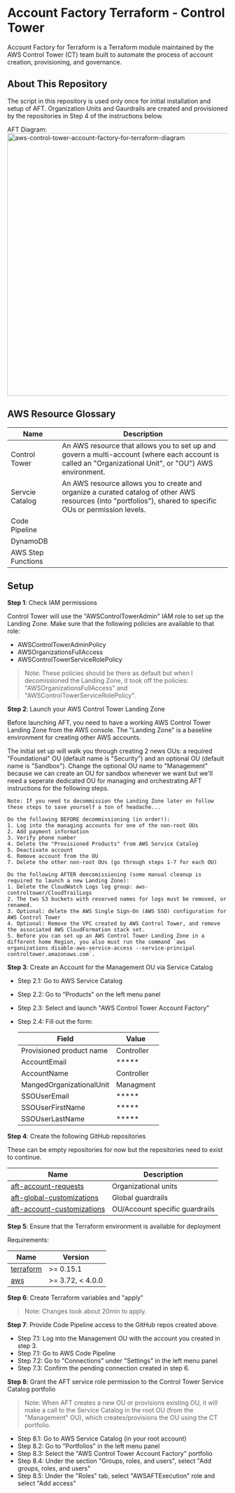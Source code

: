 # Account Factory Terraform - Control Tower

Account Factory for Terraform is a Terraform module maintained by the AWS Control Tower (CT) team built to automate the process of account creation, provisioning, and governance.

## About This Repository

The script in this repository is used only once for initial installation and setup of AFT. Organization Units and Gaurdrails are created and provisioned by the repositories in Step 4 of the instructions below. 

AFT Diagram:
<img src="https://d2908q01vomqb2.cloudfront.net/da4b9237bacccdf19c0760cab7aec4a8359010b0/2021/11/12/aws-control-tower-account-factory-for-terraform-diagram.png" alt="aws-control-tower-account-factory-for-terraform-diagram" width="600"/>

## AWS Resource Glossary

| Name | Description |
|------|------|
| Control Tower | An AWS resource that allows you to set up and govern a multi-account (where each account is called an "Organizational Unit", or "OU") AWS environment. |
| Servcie Catalog | An AWS resource allows you to create and organize a curated catalog of other AWS resources (into "portfolios"), shared to specific OUs or permission levels. |
| Code Pipeline | |
| DynamoDB | |
| AWS Step Functions | |

## Setup

**Step 1**: Check IAM permissions

Control Tower will use the "AWSControlTowerAdmin" IAM role to set up the Landing Zone. Make sure that the following policies are available to that role:
- AWSControlTowerAdminPolicy
- AWSOrganizationsFullAccess
- AWSControlTowerServiceRolePolicy

> Note: These policies should be there as default but when I decomissioned the Landing Zone, it took off the policies: "AWSOrganizationsFullAccess" and "AWSControlTowerServiceRolePolicy".

**Step 2**: Launch your AWS Control Tower Landing Zone

Before launching AFT, you need to have a working AWS Control Tower Landing Zone from the AWS console. The "Landing Zone" is a baseline environment for creating other AWS accounts.

The initial set up will walk you through creating 2 news OUs: a required "Foundational" OU (default name is "Security") and an optional OU (default name is "Sandbox"). Change the optional OU name to "Management" because we can create an OU for sandbox whenever we want but we'll need a seperate dedicated OU for managing and orchestrating AFT instructions for the following steps. 

    Note: If you need to decommission the Landing Zone later on follow these steps to save yourself a ton of headache...
    
    Do the following BEFORE decommissioning (in order!):      
    1. Log into the managing accounts for one of the non-root OUs
    2. Add payment information 
    3. Verify phone number 
    4. Delete the "Provisioned Products" from AWS Service Catalog
    5. Deactivate account
    6. Remove account from the OU
    7. Delete the other non-root OUs (go through steps 1-7 for each OU)

    Do the following AFTER deecomissioning (some manual cleanup is required to launch a new Landing Zone):
    1. Delete the CloudWatch Logs log group: aws-controltower/CloudTrailLogs 
    2. The two S3 buckets with reserved names for logs must be removed, or renamed.
    3. Optional: delete the AWS Single Sign-On (AWS SSO) configuration for AWS Control Tower
    4. Optional: Remove the VPC created by AWS Control Tower, and remove the associated AWS CloudFormation stack set.
    5. Before you can set up an AWS Control Tower Landing Zone in a different home Region, you also must run the command `aws organizations disable-aws-service-access --service-principal controltower.amazonaws.com`.

    
**Step 3**: Create an Account for the Management OU via Service Catalog

- Step 2.1: Go to AWS Service Catalog
- Step 2.2: Go to "Products" on the left menu panel 
- Step 2.3: Select and launch "AWS Control Tower Account Factory"
- Step 2.4: Fill out the form:

    | Field | Value |
    |------|---------|
    | Provisioned product name | Controller |
    | AccountEmail | ***** |
    | AccountName | Controller |
    | MangedOrganizationalUnit | Managment |
    | SSOUserEmail | ***** |
    | SSOUserFirstName | ***** |
    | SSOUserLastName | ***** |

**Step 4**: Create the following GitHub repositories

These can be empty repositories for now but the repositories need to exist to continue. 

| Name | Description |
|------|---------|
| [aft-account-requests](https://github.com/ilhamkabir/aft-account-requests) | Organizational units |
| [aft-global-customizations](https://github.com/ilhamkabir/aft-global-customizations) | Global guardrails |
| [aft-account-customizations](https://github.com/ilhamkabir/aft-account-customizations) | OU/Account specific guardrails |
 
**Step 5**: Ensure that the Terraform environment is available for deployment

Requirements:

| Name | Version |
|------|---------|
| <a name="requirement_terraform"></a> [terraform](#requirement\_terraform) | >= 0.15.1 |
| <a name="requirement_aws"></a> [aws](#requirement\_aws) | >= 3.72, < 4.0.0 |

**Step 6**: Create Terraform variables and "apply"

> Note: Changes took about 20min to apply.

**Step 7**: Provide Code Pipeline access to the GitHub repos created above. 

- Step 7.1: Log into the Management OU with the account you created in step 3. 
- Step 7.1: Go to AWS Code Pipeline
- Step 7.2: Go to "Connections" under "Settings" in the left menu panel
- Step 7.3: Confirm the pending connection created in step 6.

**Step 8**: Grant the AFT service role permission to the Control Tower Service Catalog portfolio

> Note: When AFT creates a new OU or provisions existing OU, it will make a call to the Service Catalog in the root OU (from the "Management" OU), which creates/provisions the OU using the CT portfolio. 

- Step 8.1: Go to AWS Service Catalog (in your root account)
- Step 8.2: Go to "Portfolios" in the left menu panel
- Step 8.3: Select the "AWS Control Tower Account Factory" portfolio
- Step 8.4: Under the section "Groups, roles, and users", select "Add groups, roles, and users"
- Step 8.5: Under the "Roles" tab, select "AWSAFTExecution" role and select "Add access"
